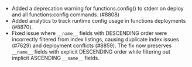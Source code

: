 - Added a deprecation warning for functions.config() to stderr on deploy and all functions:config commands. (#8808)
- Added analytics to track runtime config usage in functions deployments (#8870).
- Fixed issue where `__name__` fields with DESCENDING order were incorrectly filtered from index listings, causing duplicate index issues (#7629) and deployment conflicts (#8859). The fix now preserves `__name__` fields with explicit DESCENDING order while filtering out implicit ASCENDING `__name__` fields.